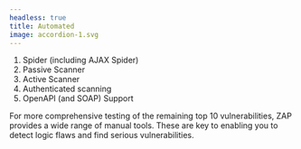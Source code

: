 ```yaml
---
headless: true
title: Automated
image: accordion-1.svg
---
```


1. Spider (including AJAX Spider)
2. Passive Scanner
3. Active Scanner
4. Authenticated scanning
5. OpenAPI (and SOAP) Support

For more comprehensive testing of the remaining top 10 vulnerabilities, ZAP provides a wide range of manual tools. These are key to enabling you to detect logic flaws and find serious vulnerabilities.
